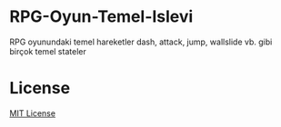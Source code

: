 # RPG-Oyun-Temel-Islevi
RPG oyunundaki temel hareketler dash, attack, jump, wallslide vb. gibi birçok temel stateler



# License
[MIT License](./LICENSE)
